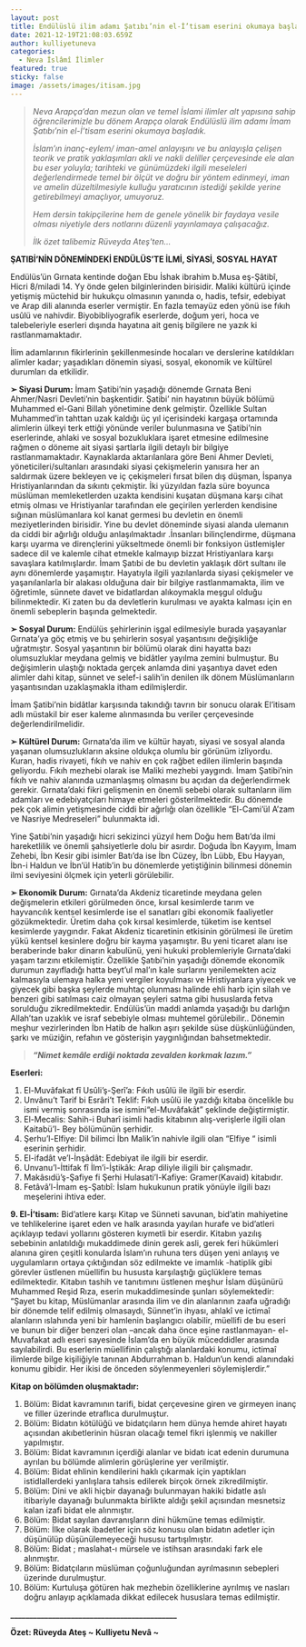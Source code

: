 ```yaml
---
layout: post
title: Endülüslü ilim adamı Şatıbı’nin el-İ’tisam eserini okumaya başladık
date: 2021-12-19T21:08:03.659Z
author: kulliyetuneva
categories:
  - Neva İslâmî İlimler
featured: true
sticky: false
image: /assets/images/itisam.jpg
---
```

<!--StartFragment-->

> *Neva Arapça’dan mezun olan ve temel İslami ilimler alt yapısına sahip öğrencilerimizle bu dönem Arapça olarak Endülüslü ilim adamı İmam Şatıbı’nin el-İ’tisam eserini okumaya başladık.*
>
> *İslam’ın inanç-eylem/ iman-amel anlayışını ve bu anlayışla çelişen teorik ve pratik yaklaşımları akli ve nakli deliller çerçevesinde ele alan bu eser yoluyla; tarihteki ve günümüzdeki ilgili meseleleri değerlendirmede temel bir ölçüt ve doğru bir yöntem edinmeyi, iman ve amelin düzeltilmesiyle kulluğu yaratıcının istediği şekilde yerine getirebilmeyi amaçlıyor, umuyoruz.*
>
> *Hem dersin takipçilerine hem de genele yönelik bir faydaya vesile olması niyetiyle ders notlarını düzenli yayınlamaya çalışacağız.*
>
> *İlk özet talibemiz Rüveyda Ateş'ten...*

**ŞATIBİ’NİN DÖNEMİNDEKİ ENDÜLÜS’TE İLMİ, SİYASİ, SOSYAL HAYAT**

Endülüs’ün Gırnata kentinde doğan Ebu İshak ibrahim b.Musa eş-Şâtibî, Hicri 8/miladi 14. Yy önde gelen bilginlerinden birisidir. Maliki kültürü içinde yetişmiş müctehid bir hukukçu olmasının yanında o, hadis, tefsir, edebiyat ve Arap dili alanında eserler vermiştir. En fazla temayüz eden yönü ise fıkıh usûlü ve nahivdir. Biyobibliyografik eserlerde, doğum yeri, hoca ve talebeleriyle eserleri dışında hayatına ait geniş bilgilere ne yazık ki rastlanmamaktadır.

İlim adamlarının fikirlerinin şekillenmesinde hocaları ve derslerine katıldıkları alimler kadar; yaşadıkları dönemin siyasi, sosyal, ekonomik ve kültürel durumları da etkilidir.

**➢ Siyasi Durum:** İmam Şatibi’nin yaşadığı dönemde Gırnata Beni Ahmer/Nasri Devleti’nin başkentidir. Şatibi’ nin hayatının büyük bölümü Muhammed el-Gani Billah yönetimine denk gelmiştir. Özellikle Sultan Muhammed’in tahttan uzak kaldığı üç yıl içerisindeki kargaşa ortamında alimlerin ülkeyi terk ettiği yönünde veriler bulunmasına ve Şatibi’nin eserlerinde, ahlaki ve sosyal bozukluklara işaret etmesine edilmesine rağmen o döneme ait siyasi şartlarla ilgili detaylı bir bilgiye rastlanmamaktadır. Kaynaklarda aktarılanlara göre Beni Ahmer Devleti, yöneticileri/sultanları arasındaki siyasi çekişmelerin yanısıra her an saldırmak üzere bekleyen ve iç çekişmeleri fırsat bilen dış düşman, İspanya Hristiyanlarından da sıkıntı çekmiştir. İki yüzyıldan fazla süre boyunca müslüman memleketlerden uzakta kendisini kuşatan düşmana karşı cihat etmiş olması ve Hristiyanlar tarafından ele geçirilen yerlerden kendisine sığınan müslümanlara kol kanat germesi bu devletin en önemli meziyetlerinden birisidir. Yine bu devlet döneminde siyasi alanda ulemanın da ciddi bir ağırlığı olduğu anlaşılmaktadır .İnsanları bilinçlendirme, düşmana karşı uyarma ve dirençlerini yükseltmede önemli bir fonksiyon üstlemişler sadece dil ve kalemle cihat etmekle kalmayıp bizzat Hristiyanlara karşı savaşlara katılmışlardır. İmam Şatıbi de bu devletin yaklaşık dört sultanı ile aynı dönemlerde yaşamıştır. Hayatıyla ilgili yazılanlarda siyasi çekişmeler ve yaşanılanlarla bir alakası olduğuna dair bir bilgiye rastlanmamakta, ilim ve öğretimle, sünnete davet ve bidatlardan alıkoymakla meşgul olduğu bilinmektedir. Ki zaten bu da devletlerin kurulması ve ayakta kalması için en önemli sebeplerin başında gelmektedir.

**➢ Sosyal Durum:** Endülüs şehirlerinin işgal edilmesiyle burada yaşayanlar Gırnata’ya göç etmiş ve bu şehirlerin sosyal yaşantısını değişikliğe uğratmıştır. Sosyal yaşantının bir bölümü olarak dini hayatta bazı olumsuzluklar meydana gelmiş ve bidâtler yayılma zemini bulmuştur. Bu değişimlerin ulaştığı noktada gerçek anlamda dini yaşantıya davet eden alimler dahi kitap, sünnet ve selef-i salih’in denilen ilk dönem Müslümanların yaşantısından uzaklaşmakla itham edilmişlerdir.

İmam Şatibi’nin bidâtlar karşısında takındığı tavrın bir sonucu olarak El’itisam adlı müstakil bir eser kaleme alınmasında bu veriler çerçevesinde değerlendirilmelidir.

**➢ Kültürel Durum:** Gırnata’da ilim ve kültür hayatı, siyasi ve sosyal alanda yaşanan olumsuzlukların aksine oldukça olumlu bir görünüm izliyordu. Kuran, hadis rivayeti, fıkıh ve nahiv en çok rağbet edilen ilimlerin başında geliyordu. Fıkıh mezhebi olarak ise Maliki mezhebi yaygındı. İmam Şatibi’nin fıkıh ve nahiv alanında uzmanlaşmış olmasını bu açıdan da değerlendirmek gerekir. Gırnata’daki fikri gelişmenin en önemli sebebi olarak sultanların ilim adamları ve edebiyatçıları himaye etmeleri gösterilmektedir. Bu dönemde pek çok alimin yetişmesinde ciddi bir ağırlığı olan özellikle “El-Cami’ül A’zam ve Nasriye Medreseleri” bulunmakta idi.

Yine Şatıbi’nin yaşadığı hicri sekizinci yüzyıl hem Doğu hem Batı’da ilmi hareketlilik ve önemli şahsiyetlerle dolu bir asırdır. Doğuda İbn Kayyım, İmam Zehebi, İbn Kesir gibi isimler Batı’da ise İbn Cüzey, İbn Lübb, Ebu Hayyan, İbn-i Haldun ve İbn’ül Hatib’in bu dönemlerde yetiştiğinin bilinmesi dönemin ilmi seviyesini ölçmek için yeterli görülebilir.

**➢ Ekonomik Durum:** Gırnata’da Akdeniz ticaretinde meydana gelen değişmelerin etkileri görülmeden önce, kırsal kesimlerde tarım ve hayvancılık kentsel kesimlerde ise el sanatları gibi ekonomik faaliyetler gözükmektedir. Üretim daha çok kırsal kesimlerde, tüketim ise kentsel kesimlerde yaygındır. Fakat Akdeniz ticaretinin etkisinin görülmesi ile üretim yükü kentsel kesinlere doğru bir kayma yaşamıştır. Bu yeni ticaret alanı ise beraberinde bakır dinarın kabulünü, yeni hukuki problemleriyle Gırnata’daki yaşam tarzını etkilemiştir. Özellikle Şatıbi’nin yaşadığı dönemde ekonomik durumun zayıfladığı hatta beyt’ul mal’ın kale surlarını yenilemekten aciz kalmasıyla ulemaya halka yeni vergiler koyulması ve Hristiyanlara yiyecek ve giyecek gibi başka şeylerde muhtaç olunması halinde ehli harb için silah ve benzeri gibi satılması caiz olmayan şeyleri satma gibi hususlarda fetva sorulduğu zikredilmektedir. Endülüs’ün maddi anlamda yaşadığı bu darlığın Allah’tan uzaklık ve israf sebebiyle olması muhtemel görülebilir.. Dönemin meşhur vezirlerinden İbn Hatib de halkın aşırı şekilde süse düşkünlüğünden, şarkı ve müziğin, refahın ve gösterişin yaygınlığından bahsetmektedir.

> ***“Nimet kemâle erdiği noktada zevalden korkmak lazım.”***

**Eserleri:**

1. El-Muvâfakat fî Usûli’ş-Şerî’a: Fıkıh usûlü ile ilgili bir eserdir.
2. Unvânu’t Tarif bi Esrâri’t Teklif: Fıkıh usûlü ile yazdığı kitaba öncelikle bu ismi vermiş sonrasında ise ismini“el-Muvâfakât” şeklinde değiştirmiştir.
3. El-Mecalis: Sahih-i Buharî isimli hadis kitabının alış-verişlerle ilgili olan Kaitabü’l- Bey bölümünün şerhidir.
4. Şerhu’l-Elfiye: Dil bilimci İbn Malik’in nahivle ilgili olan “Elfiye “ isimli eserinin şerhidir.
5. El-ifadât ve’l-İnşâdât: Edebiyat ile ilgili bir eserdir.
6. Unvanu’l-İttifak fî İlm’i-İştikâk: Arap diliyle iligili bir çalışmadır.
7. Makâsıdü’ş-Şafiye fi Şerhi Hulasati’l-Kafiye: Gramer(Kavaid) kitabıdır.
8. Fetâvâ’l-İmam eş-Şatıbî: İslam hukukunun pratik yönüyle ilgili bazı meşelerini ihtiva eder.

**9. El-İ’tisam:** Bid’atlere karşı Kitap ve Sünneti savunan, bid’atin mahiyetine ve tehlikelerine işaret eden ve halk arasında yayılan hurafe ve bid’atleri açıklayıp tedavi yollarını gösteren kıymetli bir eserdir. Kitabın yazılış sebebinin anlatıldığı mukaddimede dinin gerek asli, gerek feri hükümleri alanına giren çeşitli konularda İslam’ın ruhuna ters düşen yeni anlayış ve uygulamların ortaya çıktığından söz edilmekte ve imamlık -hatiplik gibi görevler üstlenen müellifin bu hususta karşılaştığı güçlüklere temas edilmektedir. Kitabın tashih ve tanıtımını üstlenen meşhur İslam düşünürü Muhammed Reşid Rıza, eserin mukaddimesinde şunları söylemektedir: “Şayet bu kitap, Müslümanlar arasında ilim ve din alanlarının zaafa uğradığı bir dönemde telif edilmiş olmasaydı, Sünnet’in ihyası, ahlakî ve ictimaî alanların ıslahında yeni bir hamlenin başlangıcı olabilir, müellifi de bu eseri ve bunun bir diğer benzeri olan –ancak daha önce eşine rastlanmayan- el-Muvafakat adlı eseri sayesinde İslam’da en büyük müceddidler arasında sayılabilirdi. Bu eserlerin müellifinin çalıştığı alanlardaki konumu, ictimaî ilimlerde bilge kişiliğiyle tanınan Abdurrahman b. Haldun’un kendi alanındaki konumu gibidir. Her ikisi de önceden söylenmeyenleri söylemişlerdir.”

**Kitap on bölümden oluşmaktadır:**

1. Bölüm: Bidat kavramının tarifi, bidat çerçevesine giren ve girmeyen inanç ve filler üzerinde etraflıca durulmuştur.
2. Bölüm: Bidatın kötülüğü ve bidatçıların hem dünya hemde ahiret hayatı açısından akıbetlerinin hüsran olacağı temel fikri işlenmiş ve nakiller yapılmıştır.
3. Bölüm: Bidat kavramının içerdiği alanlar ve bidatı icat edenin durumuna ayrılan bu bölümde alimlerin görüşlerine yer verilmiştir.
4. Bölüm: Bidat ehlinin kendilerini haklı çıkarmak için yaptıkları istidlallerdeki yanlışlara tahsis edilerek birçok örnek zikredilmiştir.
5. Bölüm: Dini ve akli hiçbir dayanağı bulunmayan hakiki bidatle aslı itibariyle dayanağı bulunmakta birlikte aldığı şekil açısından mesnetsiz kalan izafi bidat ele alınmıştır.
6. Bölüm: Bidat sayılan davranışların dini hükmüne temas edilmiştir.
7. Bölüm: İlke olarak ibadetler için söz konusu olan bidatın adetler için düşünülüp düşünülemeyeceği hususu tartışılmıştır.
8. Bölüm: Bidat ; maslahat-ı mürsele ve istihsan arasındaki fark ele alınmıştır.
9. Bölüm: Bidatçıların müslüman çoğunluğundan ayrılmasının sebepleri üzerinde durulmuştur.
10. Bölüm: Kurtuluşa götüren hak mezhebin özelliklerine ayrılmış ve nasları doğru anlayıp açıklamada dikkat edilecek hususlara temas edilmiştir.

**\_\_\_\_\_\_\_\_\_\_\_\_\_\_\_\_\_\_\_\_\_\_\_\_\_\_\_\_\_\_\_\_\_\_\_\_\_\_\_\_\_\_\_\_**

**Özet: Rüveyda Ateş \~ Kulliyetu Nevâ \~**

<!--EndFragment-->